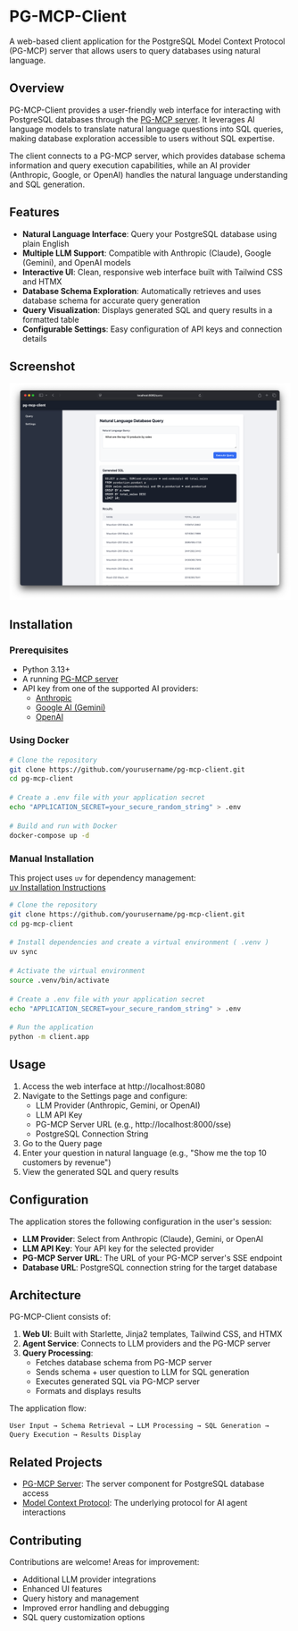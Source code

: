 # PG-MCP-Client

A web-based client application for the PostgreSQL Model Context Protocol (PG-MCP) server that allows users to query databases using natural language.

## Overview

PG-MCP-Client provides a user-friendly web interface for interacting with PostgreSQL databases through the [PG-MCP server](https://github.com/stuzero/pg-mcp). It leverages AI language models to translate natural language questions into SQL queries, making database exploration accessible to users without SQL expertise.

The client connects to a PG-MCP server, which provides database schema information and query execution capabilities, while an AI provider (Anthropic, Google, or OpenAI) handles the natural language understanding and SQL generation.

## Features

- **Natural Language Interface**: Query your PostgreSQL database using plain English
- **Multiple LLM Support**: Compatible with Anthropic (Claude), Google (Gemini), and OpenAI models
- **Interactive UI**: Clean, responsive web interface built with Tailwind CSS and HTMX
- **Database Schema Exploration**: Automatically retrieves and uses database schema for accurate query generation
- **Query Visualization**: Displays generated SQL and query results in a formatted table
- **Configurable Settings**: Easy configuration of API keys and connection details

## Screenshot

![PG-MCP-Client Screenshot](pg-mcp-client.png)

## Installation

### Prerequisites

- Python 3.13+
- A running [PG-MCP server](https://github.com/stuzero/pg-mcp)
- API key from one of the supported AI providers:
  - [Anthropic](https://anthropic.com/)
  - [Google AI (Gemini)](https://ai.google.dev/)
  - [OpenAI](https://openai.com/)

### Using Docker

```bash
# Clone the repository
git clone https://github.com/yourusername/pg-mcp-client.git
cd pg-mcp-client

# Create a .env file with your application secret
echo "APPLICATION_SECRET=your_secure_random_string" > .env

# Build and run with Docker
docker-compose up -d
```

### Manual Installation

This project uses `uv` for dependency management:  
[uv Installation Instructions](https://docs.astral.sh/uv/#installation)

```bash
# Clone the repository
git clone https://github.com/yourusername/pg-mcp-client.git
cd pg-mcp-client

# Install dependencies and create a virtual environment ( .venv )
uv sync

# Activate the virtual environment
source .venv/bin/activate

# Create a .env file with your application secret
echo "APPLICATION_SECRET=your_secure_random_string" > .env

# Run the application
python -m client.app
```

## Usage

1. Access the web interface at http://localhost:8080
2. Navigate to the Settings page and configure:
   - LLM Provider (Anthropic, Gemini, or OpenAI)
   - LLM API Key
   - PG-MCP Server URL (e.g., http://localhost:8000/sse)
   - PostgreSQL Connection String
3. Go to the Query page
4. Enter your question in natural language (e.g., "Show me the top 10 customers by revenue")
5. View the generated SQL and query results

## Configuration

The application stores the following configuration in the user's session:

- **LLM Provider**: Select from Anthropic (Claude), Gemini, or OpenAI
- **LLM API Key**: Your API key for the selected provider
- **PG-MCP Server URL**: The URL of your PG-MCP server's SSE endpoint
- **Database URL**: PostgreSQL connection string for the target database

## Architecture

PG-MCP-Client consists of:

1. **Web UI**: Built with Starlette, Jinja2 templates, Tailwind CSS, and HTMX
2. **Agent Service**: Connects to LLM providers and the PG-MCP server
3. **Query Processing**:
   - Fetches database schema from PG-MCP server
   - Sends schema + user question to LLM for SQL generation
   - Executes generated SQL via PG-MCP server
   - Formats and displays results

The application flow:

```
User Input → Schema Retrieval → LLM Processing → SQL Generation → 
Query Execution → Results Display
```

## Related Projects

- [PG-MCP Server](https://github.com/stuzero/pg-mcp-server): The server component for PostgreSQL database access
- [Model Context Protocol](https://modelcontextprotocol.io): The underlying protocol for AI agent interactions

## Contributing

Contributions are welcome! Areas for improvement:

- Additional LLM provider integrations
- Enhanced UI features
- Query history and management
- Improved error handling and debugging
- SQL query customization options
